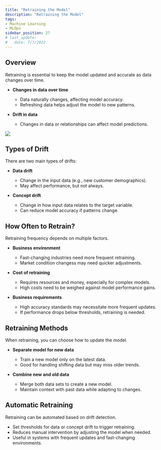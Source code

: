 ```yaml
---
title: "Retraining the Model"
description: "Retraining the Model"
tags: 
- Machine Learning
- MLOps
sidebar_position: 27
# last_update:
#   date: 7/7/2022
---
```


## Overview 

Retraining is essential to keep the model updated and accurate as data changes over time.

- **Changes in data over time**  
  - Data naturally changes, affecting model accuracy.  
  - Refreshing data helps adjust the model to new patterns.

- **Drift in data**  
  - Changes in data or relationships can affect model predictions.

<div class="img-center"> 

![](/img/docs/Screenshot-2025-03-19-003328.png)

</div>



## Types of Drift  

There are two main types of drifts:

- **Data drift**  
  - Change in the input data (e.g., new customer demographics).  
  - May affect performance, but not always.

- **Concept drift**  
  - Change in how input data relates to the target variable.  
  - Can reduce model accuracy if patterns change.

## How Often to Retrain?  

Retraining frequency depends on multiple factors.

- **Business environment**  
  - Fast-changing industries need more frequent retraining.
  - Market condition changess may need quicker adjustments.

- **Cost of retraining**  
  - Requires resources and money, especially for complex models.
  - High costs need to be weighed against model performance gains.

- **Business requirements**  
  - High accuracy standards may necessitate more frequent updates.
  - If performance drops below thresholds, retraining is needed.


## Retraining Methods  

When retraining, you can choose how to update the model.

- **Separate model for new data**  
  - Train a new model only on the latest data.
  - Good for handling shifting data but may miss older trends.

- **Combine new and old data**  
  - Merge both data sets to create a new model.
  - Maintain context with past data while adapting to changes.

## Automatic Retraining  

Retraining can be automated based on drift detection.

- Set thresholds for data or concept drift to trigger retraining.  
- Reduces manual intervention by adjusting the model when needed.  
- Useful in systems with frequent updates and fast-changing environments.